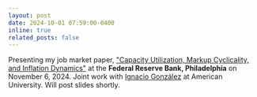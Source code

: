```yaml
---
layout: post
date: 2024-10-01 07:59:00-0400
inline: true
related_posts: false
---
```


Presenting my job market paper, ["Capacity Utilization, Markup Cyclicality, and Inflation Dynamics"](https://vasudeva-ram.github.io/assets/pdf/Capacity-Markups-Inflation.pdf) at the **Federal Reserve Bank, Philadelphia** on November 6, 2024. Joint work with [Ignacio González](https://www.ignacioglz.com/) at American University. Will post slides shortly.
